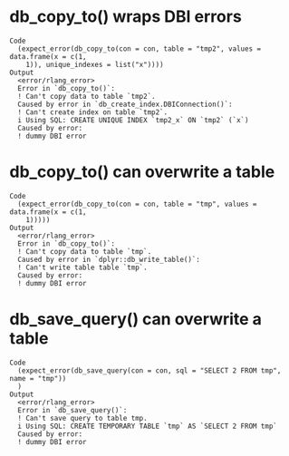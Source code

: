 # db_copy_to() wraps DBI errors

    Code
      (expect_error(db_copy_to(con = con, table = "tmp2", values = data.frame(x = c(1,
        1)), unique_indexes = list("x"))))
    Output
      <error/rlang_error>
      Error in `db_copy_to()`:
      ! Can't copy data to table `tmp2`.
      Caused by error in `db_create_index.DBIConnection()`:
      ! Can't create index on table `tmp2`.
      i Using SQL: CREATE UNIQUE INDEX `tmp2_x` ON `tmp2` (`x`)
      Caused by error:
      ! dummy DBI error

# db_copy_to() can overwrite a table

    Code
      (expect_error(db_copy_to(con = con, table = "tmp", values = data.frame(x = c(1,
        1)))))
    Output
      <error/rlang_error>
      Error in `db_copy_to()`:
      ! Can't copy data to table `tmp`.
      Caused by error in `dplyr::db_write_table()`:
      ! Can't write table table `tmp`.
      Caused by error:
      ! dummy DBI error

# db_save_query() can overwrite a table

    Code
      (expect_error(db_save_query(con = con, sql = "SELECT 2 FROM tmp", name = "tmp"))
      )
    Output
      <error/rlang_error>
      Error in `db_save_query()`:
      ! Can't save query to table tmp.
      i Using SQL: CREATE TEMPORARY TABLE `tmp` AS `SELECT 2 FROM tmp`
      Caused by error:
      ! dummy DBI error

